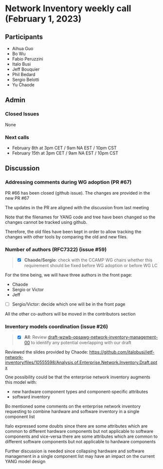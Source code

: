 # Network Inventory weekly call (February 1, 2023)

## Participants

- Aihua Guo
- Bo Wu
- Fabio Peruzzini
- Italo Busi
- Jeff Bouquier
- Phil Bedard
- Sergio Belotti
- Yu Chaode

## Admin

### Closed Issues

None

### Next calls

- February 8th at 3pm CET / 9am NA EST / 10pm CST
- February 15th at 3pm CET / 9am NA EST / 10pm CST

## Discussion

### Addressing comments during WG adoption (PR #67)

PR #66 has been closed (github issue). The changes are provided in the new PR #67

The updates in the PR are aligned with the discussion from last meeting

Note that the filenames for YANG code and tree have been changed so the changes cannot be tracked using github.

Therefore, the old files have been kept in order to allow tracking the changes with other tools by comparing the old and new files.

### Number of authors (RFC7322) (issue #59)

> - [x] **Chaode/Sergio**: check with the CCAMP WG chairs whether this requirement should be fixed before WG adoption or before WG LC

For the time being, we will have three authors in the front page:
- Chaode
- Sergio or Victor
- Jeff

- [ ] Sergio/Victor: decide which one will be in the front page

All the other co-authors will be moved in the contributors section

### Inventory models coordination (issue #26)

> - [x] **All**: Review [draft-wzwb-opsawg-network-inventory-management-00](https://datatracker.ietf.org/doc/html/draft-wzwb-opsawg-network-inventory-management) to identify any potential overlapping with our draft

Reviewed the slides provided by Chaode: https://github.com/italobusi/ietf-network-inventory/files/10555598/Analysis.of.Enterprise.Network.Inventory.Draft.pptx

One possibility could be that the enterprise network inventory augments this model with:
- new hardware component types and component-specific attributes
- softward inventory

Bo mentioned some comments on the enterprise network inventory requesting to combine hardware and software inventory in a single component list

Italo expressed some doubts since there are some attributes which are common to different hardware components but not applicable to software components and vice-versa there are some attributes which are common to different software components but not applicable to hardware components

Further discussion is needed since collapsing hardware and software management in a single component list may have an impact on the current YANG model design

